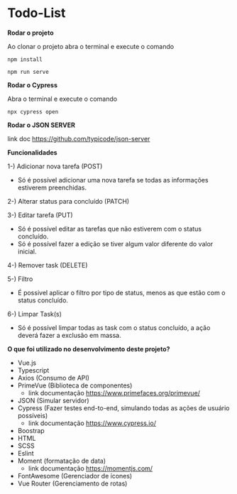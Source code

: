 # Todo-List

**Rodar o projeto**

Ao clonar o projeto abra o terminal e execute o comando

`npm install`

`npm run serve`

**Rodar o Cypress**

Abra o terminal e execute o comando

`npx cypress open`

**Rodar o JSON SERVER**

link doc https://github.com/typicode/json-server

**Funcionalidades**

1-) Adicionar nova tarefa (POST)
- Só é possível adicionar uma nova tarefa se todas as informações estiverem preenchidas.

2-) Alterar status para concluído (PATCH)

3-) Editar tarefa (PUT)
- Só é possível editar as tarefas que não estiverem com o status concluído.
- Só é possível fazer a edição se tiver algum valor diferente do valor inicial.

4-) Remover task (DELETE)

5-) Filtro
- É possivel aplicar o filtro por tipo de status, menos as que estão com o status concluído.

6-) Limpar Task(s)
- Só é possível limpar todas as task com o status concluído, a ação deverá fazer a exclusão em massa.

**O que foi utilizado no desenvolvimento deste projeto?**

- Vue.js
- Typescript
- Axios (Consumo de API)
- PrimeVue (Biblioteca de componentes) 
  - link documentação https://www.primefaces.org/primevue/
- JSON (Simular servidor)
- Cypress (Fazer testes end-to-end, simulando todas as ações de usuário possíveis)
  - link documentação https://www.cypress.io/
- Boostrap
- HTML
- SCSS
- Eslint
- Moment (formatação de data)
  - link documentação https://momentjs.com/
- FontAwesome (Gerenciador de ícones)
- Vue Router (Gerenciamento de rotas)

